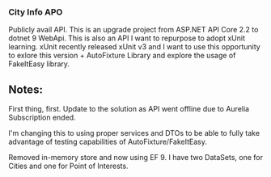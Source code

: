 ### City Info APO
Publicly avail API. 
This is an upgrade project from ASP.NET API Core 2.2 to dotnet 9 WebApi.
This is also an API I want to repurpose to adopt xUnit learning.
xUnit recently released xUnit v3 and I want to use this opportunity to exlore this version + AutoFixture Library and explore the usage of FakeItEasy library.

## Notes:
First thing, first. 
Update to the solution as API went offline due to Aurelia Subscription ended. 

I'm changing this to using proper services and DTOs to be able to fully take advantage of testing capabilities of AutoFixture/FakeItEasy.

Removed in-memory store and now using EF 9. I have two DataSets, one for Cities and one for Point of Interests. 
